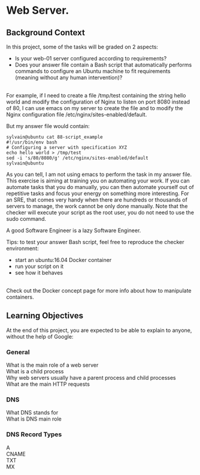 # Web Server.

## Background Context

In this project, some of the tasks will be graded on 2 aspects:

* Is your web-01 server configured according to requirements?
* Does your answer file contain a Bash script that automatically performs commands to configure an Ubuntu machine to fit requirements (meaning without any human intervention)?
<br>
For example, if I need to create a file /tmp/test containing the string hello world and modify the configuration of Nginx to listen on port 8080 instead of 80, I can use emacs on my server to create the file and to modify the Nginx configuration file /etc/nginx/sites-enabled/default.

But my answer file would contain:
```
sylvain@ubuntu cat 88-script_example
#!/usr/bin/env bash
# Configuring a server with specification XYZ
echo hello world > /tmp/test
sed -i 's/80/8080/g' /etc/nginx/sites-enabled/default
sylvain@ubuntu
```
As you can tell, I am not using emacs to perform the task in my answer file. This exercise is aiming at training you on automating your work. If you can automate tasks that you do manually, you can then automate yourself out of repetitive tasks and focus your energy on something more interesting. For an SRE, that comes very handy when there are hundreds or thousands of servers to manage, the work cannot be only done manually. Note that the checker will execute your script as the root user, you do not need to use the sudo command.

A good Software Engineer is a lazy Software Engineer.

Tips: to test your answer Bash script, feel free to reproduce the checker environment:

* start an ubuntu:16.04 Docker container
* run your script on it
* see how it behaves
<br>
Check out the Docker concept page for more info about how to manipulate containers.

## Learning Objectives

At the end of this project, you are expected to be able to explain to anyone, without the help of Google:

### General

What is the main role of a web server<br>
What is a child process<br>
Why web servers usually have a parent process and child processes<br>
What are the main HTTP requests

### DNS

What DNS stands for<br>
What is DNS main role
### DNS Record Types

A<br>
CNAME<br>
TXT<br>
MX
